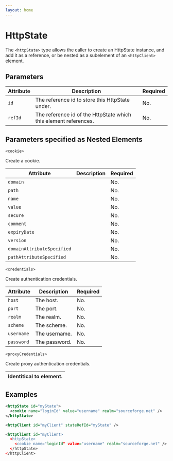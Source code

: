 ```yaml
---
layout: home
---
```

HttpState
=========

The `<httpState>` type allows the caller to create an HttpState instance, and add it as a reference, or be nested as a subelement of an `<httpClient>` element.

Parameters
----------

| Attribute | Description                                                      | Required |
|-----------|------------------------------------------------------------------|----------|
| `id`      | The reference id to store this HttpState under.                  | No.      |
| `refId`   | The reference id of the HttpState which this element references. | No.      |

Parameters specified as Nested Elements
---------------------------------------

`<cookie>`

Create a cookie.

| Attribute                  | Description | Required |
|----------------------------|-------------|----------|
| `domain`                   |             | No.      |
| `path`                     |             | No.      |
| `name`                     |             | No.      |
| `value`                    |             | No.      |
| `secure`                   |             | No.      |
| `comment`                  |             | No.      |
| `expiryDate`               |             | No.      |
| `version`                  |             | No.      |
| `domainAttributeSpecified` |             | No.      |
| `pathAttributeSpecified`   |             | No.      |

`<credentials>`

Create authentication credentials.

| Attribute  | Description   | Required |
|------------|---------------|----------|
| `host`     | The host.     | No.      |
| `port`     | The port.     | No.      |
| `realm`    | The realm.    | No.      |
| `scheme`   | The scheme.   | No.      |
| `username` | The username. | No.      |
| `password` | The password. | No.      |

`<proxyCredentials>`

Create proxy authentication credentials.

| Identitical to <credentials> element. |
|---------------------------------------------|

Examples
--------

```xml
<httpState id="myState">
  <cookie name="loginId" value="username" realm="sourceforge.net" />
</httpState>

<httpClient id="myClient" stateRefId="myState" />

<httpClient id="myClient>
  <httpState>
    <cookie name="loginId" value="username" realm="sourceforge.net" />
  </httpState>
</httpClient>
```
